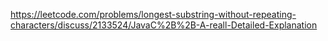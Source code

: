 ​https://leetcode.com/problems/longest-substring-without-repeating-characters/discuss/2133524/JavaC%2B%2B-A-reall-Detailed-Explanation
